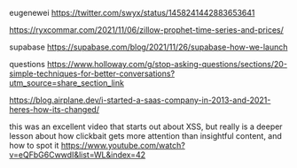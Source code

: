 
eugenewei
https://twitter.com/swyx/status/1458241442883653641

https://ryxcommar.com/2021/11/06/zillow-prophet-time-series-and-prices/

supabase https://supabase.com/blog/2021/11/26/supabase-how-we-launch

questions https://www.holloway.com/g/stop-asking-questions/sections/20-simple-techniques-for-better-conversations?utm_source=share_section_link

https://blog.airplane.dev/i-started-a-saas-company-in-2013-and-2021-heres-how-its-changed/


this was an excellent video that starts out about XSS, but really is a deeper lesson about how clickbait gets more attention than insightful content, and how to spot it https://www.youtube.com/watch?v=eQFbG6CwwdI&list=WL&index=42
